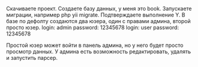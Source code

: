 Скачиваете проект. 
Создаете базу данных, у меня это book. 
Запускаете миграции, например php yii migrate. 
Подтверждаете выполнение Y.
В базе по дефолту создаются два юзера, один с правами админа,
второй просто юзер.
login: admin  password: 12345678
login: user   password: 12345678

Простой юзер может войти в панель админа,
но у него будет просто просмотр данных.
У админа есть возможность редактировать, удалять
и запустить парсер.



